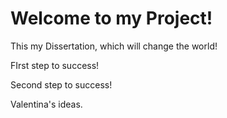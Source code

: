 # Welcome to my Project!

This my Dissertation, which will change the world!

FIrst step to success!

Second step to success!

Valentina's ideas.
